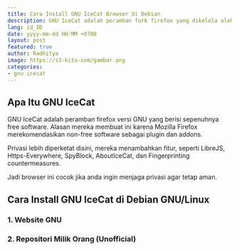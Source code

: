 ```yaml
---
title: Cara Install GNU IceCat Browser di Debian
description: GNU IceCat adalah peramban fork firefox yang dikelola oleh tim GNU
lang: id_ID
date: yyyy-mm-dd HH:MM +0700
layout: post
featured: true
author: Radhitya
image: https://s3-kita-com/gambar.png
categories:
- gnu icecat
---
```


## Apa Itu GNU IceCat
GNU IceCat adalah peramban firefox versi GNU yang berisi sepenuhnya free software. Alasan mereka membuat ini karena Mozilla Firefox merekomendasikan non-free software sebagai plugin dan addons.

Privasi lebih diperketat disini, mereka menambahkan fitur, seperti LibreJS, Https-Everywhere, SpyBlock, AboutIceCat, dan Fingerprinting countermeasures.

Jadi browser ini cocok jika anda ingin menjaga privasi agar tetap aman.
## Cara Install GNU IceCat di Debian GNU/Linux

### 1. Website GNU

### 2. Repositori Milik Orang (Unofficial)
